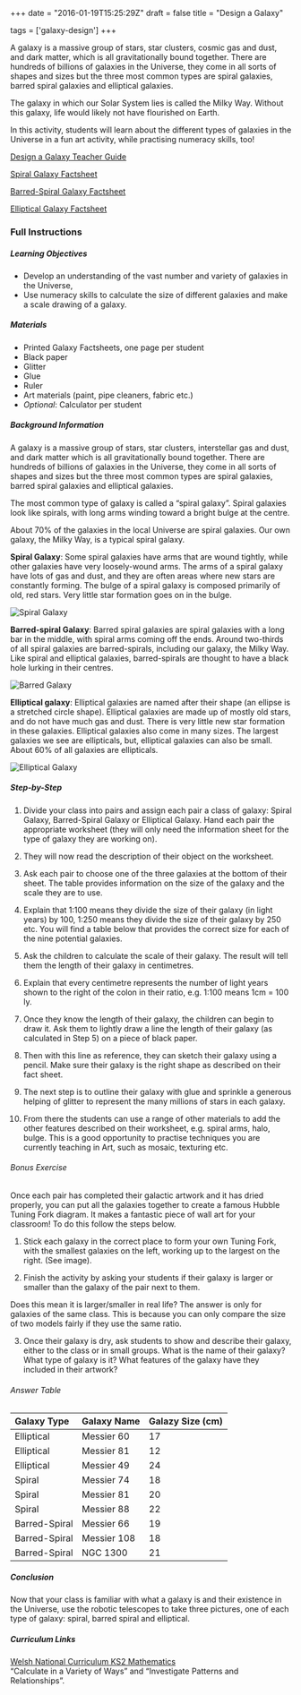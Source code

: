+++
date = "2016-01-19T15:25:29Z"
draft = false
title = "Design a Galaxy"

tags = ['galaxy-design']
+++

A galaxy is a massive group of stars, star clusters, cosmic gas and dust, and dark matter, which is all gravitationally bound together. There are hundreds of billions of galaxies in the Universe, they come in all sorts of shapes and sizes but the three most common types are spiral galaxies, barred spiral galaxies and elliptical galaxies.

The galaxy in which our Solar System lies is called the Milky Way. Without this galaxy, life would likely not have flourished on Earth.

In this activity, students will learn about the different types of galaxies in the Universe in a fun art activity, while practising numeracy skills, too!

[Design a Galaxy Teacher Guide](https://drive.google.com/file/d/0B42a91Be7891Q3BYRFFCNElpX00/view?usp=sharing)

[Spiral Galaxy Factsheet](https://drive.google.com/file/d/0B42a91Be7891bVp2UzFhcFB0QjA/view?usp=sharing)

[Barred-Spiral Galaxy Factsheet](https://drive.google.com/file/d/0B42a91Be7891dTBtLUxsRk9zOEk/view?usp=sharing)

[Elliptical Galaxy Factsheet](https://drive.google.com/file/d/0B42a91Be7891QlpQb01GWEFZbTg/view?usp=sharing)

### Full Instructions

##### Learning Objectives

- Develop an understanding of the vast number and variety of galaxies in the Universe,
- Use numeracy skills to calculate the size of different galaxies and make a scale drawing of a galaxy.

##### Materials

- Printed Galaxy Factsheets, one page per student
- Black paper
- Glitter
- Glue
- Ruler
- Art materials (paint, pipe cleaners, fabric etc.)
- *Optional*: Calculator per student

##### Background Information

A galaxy is a massive group of stars, star clusters, interstellar gas and dust, and dark matter which is all gravitationally bound together. There are hundreds of billions of galaxies in the Universe, they come in all sorts of shapes and sizes but the three most common types are spiral galaxies, barred spiral galaxies and elliptical galaxies.

The most common type of galaxy is called a “spiral galaxy”. Spiral galaxies look like spirals, with long arms winding toward a bright bulge at the centre.

About 70% of the galaxies in the local Universe are spiral galaxies. Our own galaxy, the Milky Way, is a typical spiral galaxy.

**Spiral Galaxy**: Some spiral galaxies have arms that are wound tightly, while other galaxies have very loosely-wound arms. The arms of a spiral galaxy have lots of gas and dust, and they are often areas where new stars are constantly forming. The bulge of a spiral galaxy is composed primarily of old, red stars. Very little star formation goes on in the bulge.

![Spiral Galaxy](/images/spiral-galaxy.png)

**Barred-spiral Galaxy**: Barred spiral galaxies are spiral galaxies with a long bar in the middle, with spiral arms coming off the ends. Around two-thirds of all spiral galaxies are barred-spirals, including our galaxy, the Milky Way. Like spiral and elliptical galaxies, barred-spirals are thought to have a black hole lurking in their centres.

![Barred Galaxy](/images/barred-galaxy.png)

**Elliptical galaxy**: Elliptical galaxies are named after their shape (an ellipse is a stretched circle shape). Elliptical galaxies are made up of mostly old stars, and do not have much gas and dust. There is very little new star formation in these galaxies. Elliptical galaxies also come in many sizes. The largest galaxies we see are ellipticals, but, elliptical galaxies can also be small. About 60% of all galaxies are ellipticals.

![Elliptical Galaxy](/images/elliptical-galaxy.png)

##### Step-by-Step

1) Divide your class into pairs and assign each pair a class of galaxy: Spiral Galaxy, Barred-Spiral Galaxy or Elliptical Galaxy. Hand each pair the appropriate worksheet (they will only need the information sheet for the type of galaxy they are working on).

2) They will now read the description of their object on the worksheet.

3) Ask each pair to choose one of the three galaxies at the bottom of their sheet. The table provides information on the size of the galaxy and the scale they are to use.

4) Explain that 1:100 means they divide the size of their galaxy (in light years) by 100, 1:250 means they divide the size of their galaxy by 250 etc. You will find a table below that provides the correct size for each of the nine potential galaxies.

5) Ask the children to calculate the scale of their galaxy. The result will tell them the length of their galaxy in centimetres.

6) Explain that every centimetre represents the number of light years shown to the right of the colon in their ratio, e.g. 1:100 means 1cm = 100 ly.  

7) Once they know the length of their galaxy, the children can begin to draw it. Ask them to lightly draw a line the length of their galaxy (as calculated in Step 5) on a piece of black paper.

8) Then with this line as reference, they can sketch their galaxy using a pencil. Make sure their galaxy is the right shape as described on their fact sheet.

9) The next step is to outline their galaxy with glue and sprinkle a generous helping of glitter to represent the many millions of stars in each galaxy.

10) From there the students can use a range of other materials to add the other features described on their worksheet, e.g. spiral arms, halo, bulge. This is a good opportunity to practise techniques you are currently teaching in Art, such as mosaic, texturing etc.

###### Bonus Exercise

Once each pair has completed their galactic artwork and it has dried properly, you can put all the galaxies together to create a famous Hubble Tuning Fork diagram. It makes a fantastic piece of wall art for your classroom! To do this follow the steps below.

1) Stick each galaxy in the correct place to form your own Tuning Fork, with the smallest galaxies on the left, working up to the largest on the right. (See image).

2) Finish the activity by asking your students if their galaxy is larger or smaller than the galaxy of the pair next to them.

Does this mean it is larger/smaller in real life? The answer is only for galaxies of the same class. This is because you can only compare the size of two models  fairly if they use the same ratio.

3) Once their galaxy is dry, ask students to show and describe their galaxy, either to the class or in small groups. What is the name of their galaxy? What type of galaxy is it? What features of the galaxy have they included in their artwork?

###### Answer Table

| Galaxy Type   | Galaxy Name | Galazy Size (cm) |
|:--------------|:------------|:-----------------|
| Elliptical    | Messier 60  | 17               |
| Elliptical    | Messier 81  | 12               |
| Elliptical    | Messier 49  | 24               |
| Spiral        | Messier 74  | 18               |
| Spiral        | Messier 81  | 20               |
| Spiral        | Messier 88  | 22               |
| Barred-Spiral | Messier 66  | 19               |
| Barred-Spiral | Messier 108 | 18               |
| Barred-Spiral | NGC 1300    | 21               |

##### Conclusion

Now that your class is familiar with what a galaxy is and their existence in the Universe, use the robotic telescopes to take three pictures, one of each type of galaxy: spiral, barred spiral and elliptical.

##### Curriculum Links

[Welsh National Curriculum KS2 Mathematics](http://learning.gov.wales/docs/learningwales/publications/150717-nc-maths-en.pdf) <br> “Calculate in a Variety of Ways” and “Investigate Patterns and Relationships”.</br>
